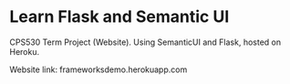 # Learn Flask and Semantic UI
CPS530 Term Project (Website). Using SemanticUI and Flask, hosted on Heroku.

Website link: frameworksdemo.herokuapp.com
